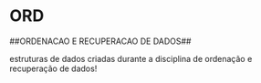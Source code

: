 # ORD
##ORDENACAO E RECUPERACAO DE DADOS##

estruturas de dados criadas durante a disciplina de ordenação e recuperação de dados!
